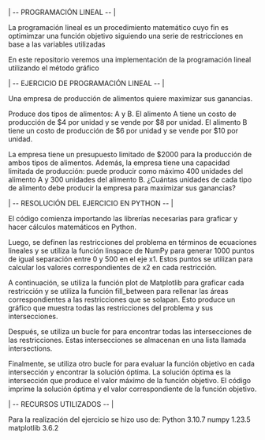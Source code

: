 | -- PROGRAMACIÓN LINEAL -- |
 
La programación lineal es un procedimiento matemático cuyo fin es optimimzar una función objetivo siguiendo una serie de restricciones en base a las variables utilizadas

En este repositorio veremos una implementación de la programación lineal utilizando el método gráfico


| -- EJERCICIO DE PROGRAMACIÓN LINEAL -- |

Una empresa de producción de alimentos quiere maximizar sus ganancias. 

Produce dos tipos de alimentos: A y B. El alimento A tiene un costo de producción de $4 por unidad y se vende por $8 por unidad. El alimento B tiene un costo de producción de $6 por unidad y se vende por $10 por unidad. 

La empresa tiene un presupuesto limitado de $2000 para la producción de ambos tipos de alimentos. Además, la empresa tiene una capacidad limitada de producción: puede producir como máximo 400 unidades del alimento A y 300 unidades del alimento B. ¿Cuántas unidades de cada tipo de alimento debe producir la empresa para maximizar sus ganancias?


| -- RESOLUCIÓN DEL EJERCICIO EN PYTHON -- |

El código comienza importando las librerías necesarias para graficar y hacer cálculos matemáticos en Python.

Luego, se definen las restricciones del problema en términos de ecuaciones lineales y se utiliza la función linspace de NumPy para generar 1000 puntos de igual separación entre 0 y 500 en el eje x1. Estos puntos se utilizan para calcular los valores correspondientes de x2 en cada restricción.

A continuación, se utiliza la función plot de Matplotlib para graficar cada restricción y se utiliza la función fill_between para rellenar las áreas correspondientes a las restricciones que se solapan. Esto produce un gráfico que muestra todas las restricciones del problema y sus intersecciones.

Después, se utiliza un bucle for para encontrar todas las intersecciones de las restricciones. Estas intersecciones se almacenan en una lista llamada intersections.

Finalmente, se utiliza otro bucle for para evaluar la función objetivo en cada intersección y encontrar la solución óptima. La solución óptima es la intersección que produce el valor máximo de la función objetivo. El código imprime la solución óptima y el valor correspondiente de la función objetivo.


| -- RECURSOS UTILIZADOS -- | 

Para la realización del ejercicio se hizo uso de:
    Python 3.10.7
    numpy 1.23.5
    matplotlib 3.6.2
